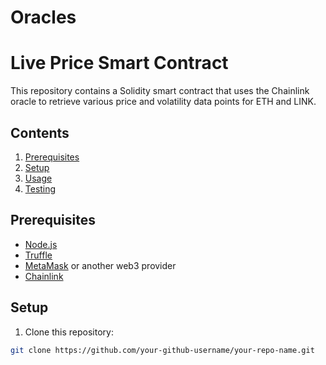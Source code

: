 # Oracles

# Live Price Smart Contract

This repository contains a Solidity smart contract that uses the Chainlink oracle to retrieve various price and volatility data points for ETH and LINK.

## Contents

1. [Prerequisites](#prerequisites)
2. [Setup](#setup)
3. [Usage](#usage)
4. [Testing](#testing)

## Prerequisites

- [Node.js](https://nodejs.org/)
- [Truffle](https://www.trufflesuite.com/)
- [MetaMask](https://metamask.io/) or another web3 provider
- [Chainlink](https://chain.link/)

## Setup

1. Clone this repository:

```bash
git clone https://github.com/your-github-username/your-repo-name.git
